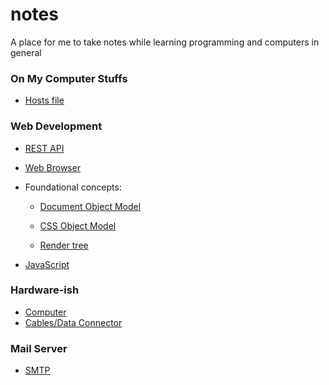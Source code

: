 # notes
A place for me to take notes while learning programming and computers in general

### On My Computer Stuffs
* [Hosts file](topics/hosts-file.md)

### Web Development
* [REST API](topics/rest-api.md)

* [Web Browser](topics/web-browser.md)

* Foundational concepts:

  * [Document Object Model](topics/dom.md)
  
  * [CSS Object Model](topics/CSSOM.md)
  
  * [Render tree](topics/render-tree.md)

* [JavaScript](topics/javascript.md)

### Hardware-ish
* [Computer](topics/computer.md)
* [Cables/Data Connector](topics/cables.md)

### Mail Server
* [SMTP](topics/smtp.md)
